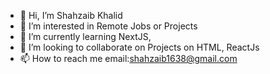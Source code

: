 - 👋 Hi, I’m Shahzaib Khalid
- 👀 I’m interested in Remote Jobs or Projects
- 🌱 I’m currently learning NextJS, 
- 💞️ I’m looking to collaborate on Projects on HTML, ReactJs
- 📫 How to reach me email:shahzaib1638@gmail.com

<!---
ShahzaibF16/ShahzaibF16 is a ✨ special ✨ repository because its `README.md` (this file) appears on your GitHub profile.
You can click the Preview link to take a look at your changes.
--->
